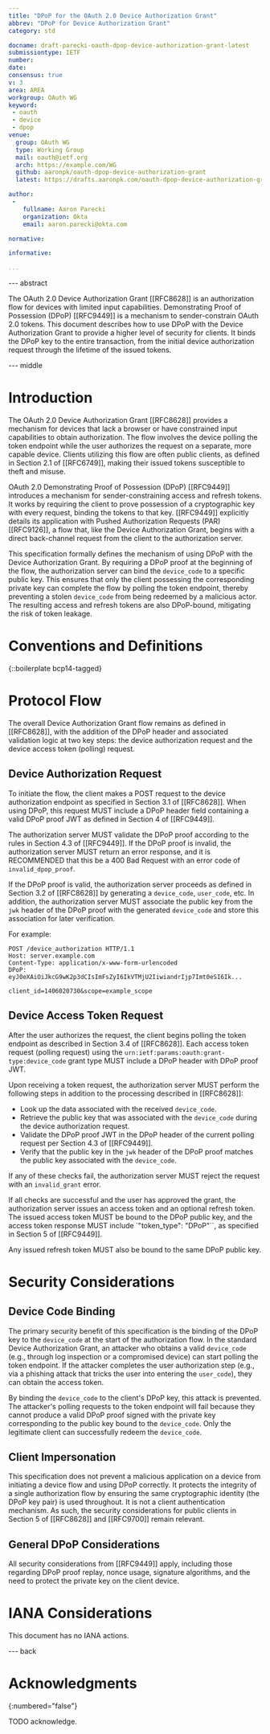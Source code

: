 ```yaml
---
title: "DPoP for the OAuth 2.0 Device Authorization Grant"
abbrev: "DPoP for Device Authorization Grant"
category: std

docname: draft-parecki-oauth-dpop-device-authorization-grant-latest
submissiontype: IETF
number:
date:
consensus: true
v: 3
area: AREA
workgroup: OAuth WG
keyword:
 - oauth
 - device
 - dpop
venue:
  group: OAuth WG
  type: Working Group
  mail: oauth@ietf.org
  arch: https://example.com/WG
  github: aaronpk/oauth-dpop-device-authorization-grant
  latest: https://drafts.aaronpk.com/oauth-dpop-device-authorization-grant/

author:
 -
    fullname: Aaron Parecki
    organization: Okta
    email: aaron.parecki@okta.com

normative:

informative:

...
```


--- abstract

The OAuth 2.0 Device Authorization Grant [[RFC8628]] is an
authorization flow for devices with limited input capabilities.
Demonstrating Proof of Possession (DPoP) [[RFC9449]] is a mechanism
to sender-constrain OAuth 2.0 tokens. This document describes how to
use DPoP with the Device Authorization Grant to provide a higher
level of security for clients. It binds the DPoP key to the entire transaction,
from the initial device authorization request through the lifetime of
the issued tokens.


--- middle

# Introduction

The OAuth 2.0 Device Authorization Grant [[RFC8628]] provides a mechanism
for devices that lack a browser or have constrained input capabilities
to obtain authorization. The flow involves the device polling the token
endpoint while the user authorizes the request on a separate, more
capable device. Clients utilizing this flow are often public clients,
as defined in Section 2.1 of [[RFC6749]], making their issued tokens
susceptible to theft and misuse.

OAuth 2.0 Demonstrating Proof of Possession (DPoP) [[RFC9449]]
introduces a mechanism for sender-constraining access and refresh
tokens. It works by requiring the client to prove possession of a
cryptographic key with every request, binding the tokens to that key.
[[RFC9449]] explicitly details its application with Pushed Authorization
Requests (PAR) [[RFC9126]], a flow that, like the Device Authorization
Grant, begins with a direct back-channel request from the client to the
authorization server.

This specification formally defines the mechanism of using DPoP with the Device
Authorization Grant. By requiring a DPoP proof at the beginning of the
flow, the authorization server can bind the `device_code` to a specific
public key. This ensures that only the client possessing the
corresponding private key can complete the flow by polling the token
endpoint, thereby preventing a stolen `device_code` from being redeemed
by a malicious actor. The resulting access and refresh tokens are also
DPoP-bound, mitigating the risk of token leakage.

# Conventions and Definitions

{::boilerplate bcp14-tagged}


# Protocol Flow

The overall Device Authorization Grant flow remains as defined in
[[RFC8628]], with the addition of the DPoP header and associated
validation logic at two key steps: the device authorization request and
the device access token (polling) request.

## Device Authorization Request

To initiate the flow, the client makes a POST request to the device
authorization endpoint as specified in Section 3.1 of [[RFC8628]]. When
using DPoP, this request MUST include a DPoP header field containing a
valid DPoP proof JWT as defined in Section 4 of [[RFC9449]].

The authorization server MUST validate the DPoP proof according to the
rules in Section 4.3 of [[RFC9449]]. If the DPoP proof is invalid, the
authorization server MUST return an error response, and it is
RECOMMENDED that this be a 400 Bad Request with an error code of
`invalid_dpop_proof`.

If the DPoP proof is valid, the authorization server proceeds as defined
in Section 3.2 of [[RFC8628]] by generating a `device_code`, `user_code`,
etc. In addition, the authorization server MUST associate the public key
from the `jwk` header of the DPoP proof with the generated `device_code`
and store this association for later verification.

For example:

```
POST /device_authorization HTTP/1.1
Host: server.example.com
Content-Type: application/x-www-form-urlencoded
DPoP: eyJ0eXAiOiJkcG9wK2p3dCIsImFsZyI6IkVTMjU2IiwiandrIjp7Imt0eSI6Ik...

client_id=1406020730&scope=example_scope
```

## Device Access Token Request

After the user authorizes the request, the client begins polling the
token endpoint as described in Section 3.4 of [[RFC8628]]. Each access
token request (polling request) using the
`urn:ietf:params:oauth:grant-type:device_code` grant type MUST include a
DPoP header with DPoP proof JWT.

Upon receiving a token request, the authorization server MUST perform
the following steps in addition to the processing described in [[RFC8628]]:

* Look up the data associated with the received `device_code`.
* Retrieve the public key that was associated with the `device_code` during the device authorization request.
* Validate the DPoP proof JWT in the DPoP header of the current polling request per Section 4.3 of [[RFC9449]].
* Verify that the public key in the `jwk` header of the DPoP proof matches the public key associated with the `device_code`.

If any of these checks fail, the authorization server MUST reject
the request with an `invalid_grant` error.

If all checks are successful and the user has approved the grant, the
authorization server issues an access token and an optional refresh
token. The issued access token MUST be bound to the DPoP public key,
and the access token response MUST include `"token_type": "DPoP"``, as
specified in Section 5 of [[RFC9449]].

Any issued refresh token MUST also be bound to the same DPoP public key.


# Security Considerations

## Device Code Binding

The primary security benefit of this specification is the binding of
the DPoP key to the `device_code` at the start of the authorization
flow. In the standard Device Authorization Grant, an attacker who obtains
a valid `device_code` (e.g., through log inspection or a compromised
device) can start polling the token endpoint. If the attacker completes
the user authorization step (e.g., via a phishing attack that tricks the
user into entering the `user_code`), they can obtain the access token.

By binding the `device_code` to the client's DPoP key, this attack is
prevented. The attacker's polling requests to the token endpoint will
fail because they cannot produce a valid DPoP proof signed with the
private key corresponding to the public key bound to the `device_code`.
Only the legitimate client can successfully redeem the `device_code`.

## Client Impersonation

This specification does not prevent a malicious application on a device
from initiating a device flow and using DPoP correctly. It protects the
integrity of a single authorization flow by ensuring the same cryptographic
identity (the DPoP key pair) is used throughout. It is not a client
authentication mechanism. As such, the security considerations for public
clients in Section 5 of [[RFC8628]] and [[RFC9700]] remain relevant.


## General DPoP Considerations

All security considerations from [[RFC9449]] apply, including those
regarding DPoP proof replay, nonce usage, signature algorithms, and the
need to protect the private key on the client device.


# IANA Considerations

This document has no IANA actions.


--- back

# Acknowledgments
{:numbered="false"}

TODO acknowledge.
